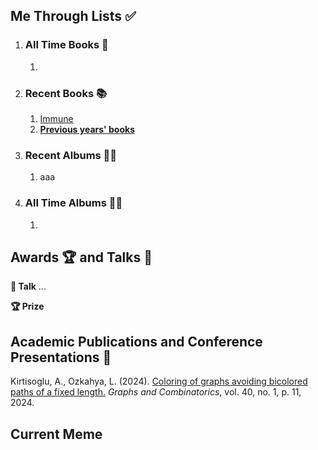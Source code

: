 ## Me Through Lists ✅
1. ### All Time Books 📖
   1. 

2. ### Recent Books 📚
   1. [Immune](https://www.washingtonpost.com/books/2022/02/17/dettmer-immune/)
   2.  **[Previous years' books](/about/booklist/)**

3. ### Recent Albums 👨‍🎤
   1. aaa

4. ### All Time Albums 💃🕺
   1. 


## Awards 🏆 and Talks 💬

**💬 Talk** ...

**🏆 Prize** 

## Academic Publications and Conference Presentations 📝

Kirtisoglu, A., Ozkahya, L. (2024). [Coloring of graphs avoiding bicolored paths of a fixed length.](https://link.springer.com/article/10.1007/s00373-023-02739-4) *Graphs and
Combinatorics*, vol. 40, no. 1, p. 11, 2024.

## Current Meme


